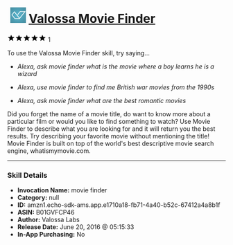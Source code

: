 # &nbsp;<img src="skill_icon" alt="Valossa Movie Finder icon" width="36"> [Valossa Movie Finder](http://alexa.amazon.com/#skills/amzn1.echo-sdk-ams.app.e1710a18-fb71-4a40-b52c-67412a4a8b1f)
![5 stars](../../images/ic_star_black_18dp_1x.png)![5 stars](../../images/ic_star_black_18dp_1x.png)![5 stars](../../images/ic_star_black_18dp_1x.png)![5 stars](../../images/ic_star_black_18dp_1x.png)![5 stars](../../images/ic_star_black_18dp_1x.png) 1

To use the Valossa Movie Finder skill, try saying...

* *Alexa, ask movie finder what is the movie where a boy learns he is a wizard*

* *Alexa, use movie finder to find me British war movies from the 1990s*

* *Alexa, ask movie finder what are the best romantic movies*

Did you forget the name of a movie title, do want to know more about a particular film or would you like to find something to watch? Use Movie Finder to describe what you are looking for and it will return you the best results. Try describing your favorite movie without mentioning the title! Movie Finder is built on top of the world's best descriptive movie search engine, whatismymovie.com.

***

### Skill Details

* **Invocation Name:** movie finder
* **Category:** null
* **ID:** amzn1.echo-sdk-ams.app.e1710a18-fb71-4a40-b52c-67412a4a8b1f
* **ASIN:** B01GVFCP46
* **Author:** Valossa Labs
* **Release Date:** June 20, 2016 @ 05:15:33
* **In-App Purchasing:** No
